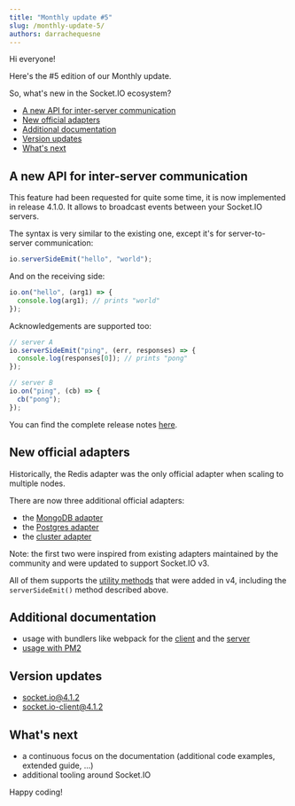 ```yaml
---
title: "Monthly update #5"
slug: /monthly-update-5/
authors: darrachequesne
---
```


Hi everyone!

Here's the #5 edition of our Monthly update.

<!--truncate-->

So, what's new in the Socket.IO ecosystem?

- [A new API for inter-server communication](#A-new-API-for-inter-server-communication)
- [New official adapters](#New-official-adapters)
- [Additional documentation](#Additional-documentation)
- [Version updates](#Version-updates)
- [What's next](#What’s-next)

## A new API for inter-server communication

This feature had been requested for quite some time, it is now implemented in release 4.1.0. It allows to broadcast events between your Socket.IO servers.

The syntax is very similar to the existing one, except it's for server-to-server communication:

```js
io.serverSideEmit("hello", "world");
```

And on the receiving side:

```js
io.on("hello", (arg1) => {
  console.log(arg1); // prints "world"
});
```

Acknowledgements are supported too:

```js
// server A
io.serverSideEmit("ping", (err, responses) => {
  console.log(responses[0]); // prints "pong"
});

// server B
io.on("ping", (cb) => {
  cb("pong");
});
```

You can find the complete release notes [here](/blog/socket-io-4-1-0/).

## New official adapters

Historically, the Redis adapter was the only official adapter when scaling to multiple nodes.

There are now three additional official adapters:

- the [MongoDB adapter](/docs/v4/mongo-adapter/)
- the [Postgres adapter](/docs/v4/postgres-adapter/)
- the [cluster adapter](/docs/v4/cluster-adapter/)

Note: the first two were inspired from existing adapters maintained by the community and were updated to support Socket.IO v3.

All of them supports the [utility methods](/docs/v4/server-instance/#Utility-methods) that were added in v4, including the `serverSideEmit()` method described above.

## Additional documentation

- usage with bundlers like webpack for the [client](/docs/v4/client-with-bundlers/) and the [server](/docs/v4/server-with-bundlers/)
- [usage with PM2](/docs/v4/pm2/)

## Version updates

- [socket.io@4.1.2](https://github.com/socketio/socket.io/releases/tag/4.1.2)
- [socket.io-client@4.1.2](https://github.com/socketio/socket.io-client/releases/tag/4.1.2)

## What's next

- a continuous focus on the documentation (additional code examples, extended guide, ...)
- additional tooling around Socket.IO

Happy coding!
